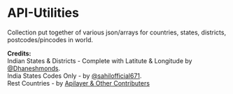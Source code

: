 # API-Utilities
Collection put together of various json/arrays for countries, states, districts, postcodes/pincodes in world.

<b>Credits: </b><br>
Indian States & Districts - Complete with Latitute & Longitude by <a href="https://github.com/Dhaneshmonds">@Dhaneshmonds</a>.<br>
India States Codes Only - by <a href="https://github.com/sahilofficial671">@sahilofficial671</a>.<br>
Rest Countries - by <a href="https://github.com/apilayer/restcountries">Apilayer & Other Contributers</a>

